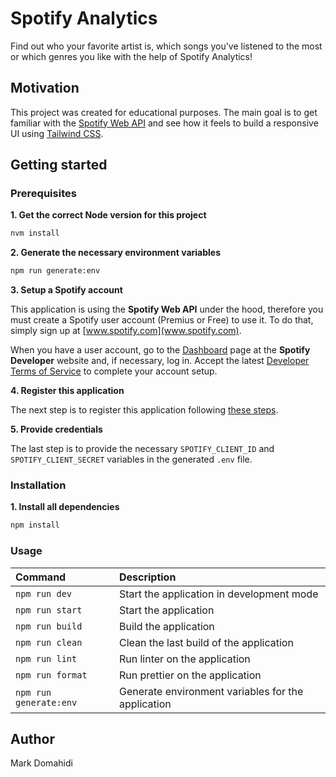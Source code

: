 # Spotify Analytics

Find out who your favorite artist is, which songs you've listened to the most or which genres you like with the help of Spotify Analytics!

## Motivation

This project was created for educational purposes. The main goal is to get familiar with the [Spotify Web API](https://developer.spotify.com/documentation/web-api/) and see how it feels to build a responsive UI using [Tailwind CSS](https://tailwindcss.com/).

## Getting started

### Prerequisites

**1. Get the correct Node version for this project**

```bash
nvm install
```

**2. Generate the necessary environment variables**

```bash
npm run generate:env
```

**3. Setup a Spotify account**

This application is using the **Spotify Web API** under the hood, therefore you must create a Spotify user account (Premius or Free) to use it. To do that, simply sign up at [www.spotify.com](www.spotify.com).

When you have a user account, go to the [Dashboard](https://developer.spotify.com/dashboard) page at the **Spotify Developer** website and, if necessary, log in. Accept the latest [Developer Terms of Service](https://developer.spotify.com/terms) to complete your account setup.

**4. Register this application**

The next step is to register this application following [these steps](https://developer.spotify.com/documentation/general/guides/authorization/app-settings/).

**5. Provide credentials**

The last step is to provide the necessary `SPOTIFY_CLIENT_ID` and `SPOTIFY_CLIENT_SECRET` variables in the generated `.env` file.

### Installation

**1. Install all dependencies**

```bash
npm install
```

### Usage

| Command                | Description                                        |
| :--------------------- | :------------------------------------------------- |
| `npm run dev`          | Start the application in development mode          |
| `npm run start`        | Start the application                              |
| `npm run build`        | Build the application                              |
| `npm run clean`        | Clean the last build of the application            |
| `npm run lint`         | Run linter on the application                      |
| `npm run format`       | Run prettier on the application                    |
| `npm run generate:env` | Generate environment variables for the application |

## Author

Mark Domahidi
